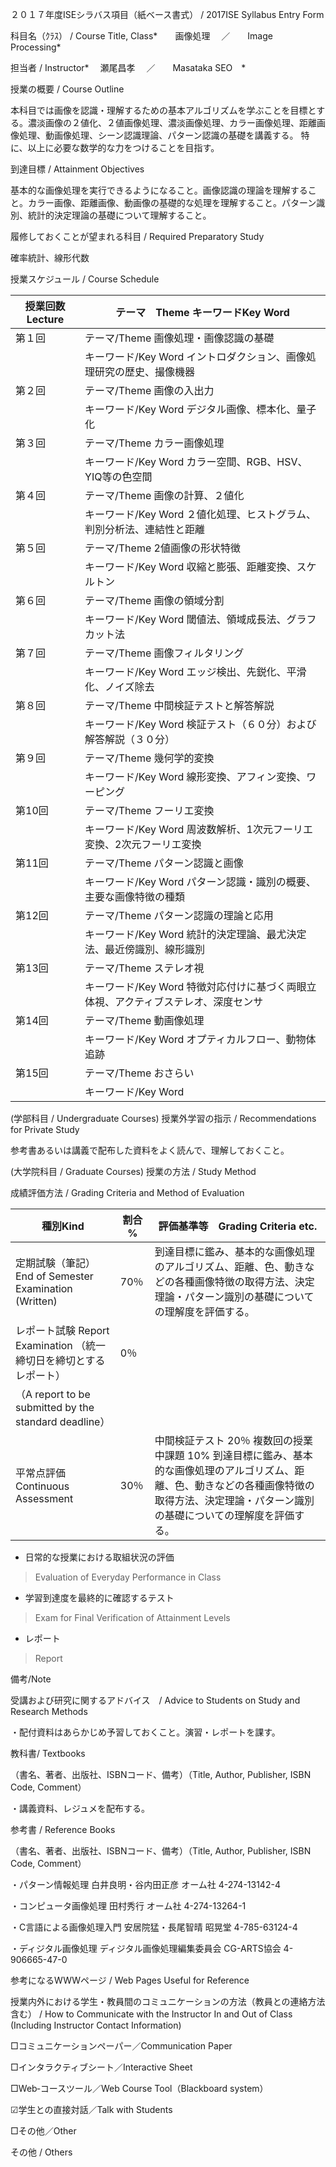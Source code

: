 ２０１７年度ISEシラバス項目（紙ベース書式） / 2017ISE Syllabus Entry Form

科目名（ｸﾗｽ） / Course Title, Class*　　画像処理　 ／　　Image Processing*

担当者 / Instructor*　 瀬尾昌孝　 ／　　Masataka SEO　*

授業の概要 / Course Outline

本科目では画像を認識・理解するための基本アルゴリズムを学ぶことを目標とする。濃淡画像の２値化、２値画像処理、濃淡画像処理、カラー画像処理、距離画像処理、動画像処理、シーン認識理論、パターン認識の基礎を講義する。
特に、以上に必要な数学的な力をつけることを目指す。

到達目標 / Attainment Objectives

基本的な画像処理を実行できるようになること。画像認識の理論を理解すること。カラー画像、距離画像、動画像の基礎的な処理を理解すること。パターン識別、統計的決定理論の基礎について理解すること。

履修しておくことが望まれる科目 / Required Preparatory Study

確率統計、線形代数

授業スケジュール / Course Schedule

| 授業回数 Lecture | テーマ　Theme キーワードKey Word                                                   |
|------------------|------------------------------------------------------------------------------------|
| 第１回           | テーマ/Theme 画像処理・画像認識の基礎                                              |
|                  | キーワード/Key Word イントロダクション、画像処理研究の歴史、撮像機器               |
| 第２回           | テーマ/Theme 画像の入出力                                                          |
|                  | キーワード/Key Word デジタル画像、標本化、量子化                                   |
| 第３回           | テーマ/Theme カラー画像処理                                                        |
|                  | キーワード/Key Word カラー空間、RGB、HSV、YIQ等の色空間                            |
| 第４回           | テーマ/Theme 画像の計算、２値化                                                    |
|                  | キーワード/Key Word ２値化処理、ヒストグラム、判別分析法、連結性と距離             |
| 第５回           | テーマ/Theme 2値画像の形状特徴                                                     |
|                  | キーワード/Key Word 収縮と膨張、距離変換、スケルトン                               |
| 第６回           | テーマ/Theme 画像の領域分割                                                        |
|                  | キーワード/Key Word 閾値法、領域成長法、グラフカット法                             |
| 第７回           | テーマ/Theme 画像フィルタリング                                                    |
|                  | キーワード/Key Word エッジ検出、先鋭化、平滑化、ノイズ除去                         |
| 第８回           | テーマ/Theme 中間検証テストと解答解説                                              |
|                  | キーワード/Key Word 検証テスト（６０分）および解答解説（３０分）                   |
| 第９回           | テーマ/Theme 幾何学的変換                                                          |
|                  | キーワード/Key Word 線形変換、アフィン変換、ワーピング                             |
| 第10回           | テーマ/Theme フーリエ変換                                                          |
|                  | キーワード/Key Word 周波数解析、1次元フーリエ変換、2次元フーリエ変換               |
| 第11回           | テーマ/Theme パターン認識と画像                                                    |
|                  | キーワード/Key Word パターン認識・識別の概要、主要な画像特徴の種類                 |
| 第12回           | テーマ/Theme パターン認識の理論と応用                                              |
|                  | キーワード/Key Word 統計的決定理論、最尤決定法、最近傍識別、線形識別               |
| 第13回           | テーマ/Theme ステレオ視                                                            |
|                  | キーワード/Key Word 特徴対応付けに基づく両眼立体視、アクティブステレオ、深度センサ |
| 第14回           | テーマ/Theme 動画像処理                                                            |
|                  | キーワード/Key Word オプティカルフロー、動物体追跡                                 |
| 第15回           | テーマ/Theme おさらい                                                              |
|                  | キーワード/Key Word                                                                |

(学部科目 / Undergraduate Courses) 授業外学習の指示 / Recommendations for
Private Study

参考書あるいは講義で配布した資料をよく読んで、理解しておくこと。

(大学院科目 / Graduate Courses) 授業の方法 / Study Method

成績評価方法 / Grading Criteria and Method of Evaluation

| 種別Kind                                                                                                                | 割合 % | 評価基準等　Grading Criteria etc.                                                                                                                                                               |
|-------------------------------------------------------------------------------------------------------------------------|--------|-------------------------------------------------------------------------------------------------------------------------------------------------------------------------------------------------|
| 定期試験（筆記） End of Semester Examination (Written)                                                                  | 70％   | 到達目標に鑑み、基本的な画像処理のアルゴリズム、距離、色、動きなどの各種画像特徴の取得方法、決定理論・パターン識別の基礎についての理解度を評価する。                                            |
| レポート試験 Report Examination （統一締切日を締切とするレポート）                                                      | 0％    |                                                                                                                                                                                                 |
| （A report to be submitted by the standard deadline）                                                                   |        |                                                                                                                                                                                                 |
| 平常点評価 Continuous Assessment                                                                                        | 30％   | 中間検証テスト 20％ 複数回の授業中課題 10% 到達目標に鑑み、基本的な画像処理のアルゴリズム、距離、色、動きなどの各種画像特徴の取得方法、決定理論・パターン識別の基礎についての理解度を評価する。 |

-   日常的な授業における取組状況の評価

>   Evaluation of Everyday Performance in Class

-   学習到達度を最終的に確認するテスト

>   Exam for Final Verification of Attainment Levels

-   レポート

>   Report

備考/Note

受講および研究に関するアドバイス　/ Advice to Students on Study and Research
Methods

・配付資料はあらかじめ予習しておくこと。演習・レポートを課す。

教科書/ Textbooks

（書名、著者、出版社、ISBNコード、備考）（Title, Author, Publisher, ISBN Code,
Comment）

・講義資料、レジュメを配布する。

参考書 / Reference Books

（書名、著者、出版社、ISBNコード、備考）（Title, Author, Publisher, ISBN Code,
Comment）

・パターン情報処理 白井良明・谷内田正彦 オーム社 4-274-13142-4

・コンピュータ画像処理 田村秀行 オーム社 4-274-13264-1

・C言語による画像処理入門 安居院猛・長尾智晴 昭晃堂 4-785-63124-4

・ディジタル画像処理 ディジタル画像処理編集委員会 CG-ARTS協会 4-906665-47-0

参考になるWWWページ / Web Pages Useful for Reference

授業内外における学生・教員間のコミュニケーションの方法（教員との連絡方法含む） /
How to Communicate with the Instructor In and Out of Class (Including Instructor
Contact Information)

□コミュニケーションペーパー／Communication Paper

□インタラクティブシート／Interactive Sheet

□Web‐コースツール／Web Course Tool（Blackboard system）

☑学生との直接対話／Talk with Students

□その他／Other

その他 / Others
